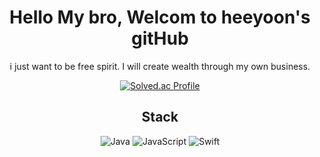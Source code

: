 <div align="center">


# Hello My bro, Welcom to heeyoon's gitHub
i just want to be free spirit. I will create wealth through my own business.

[![Solved.ac Profile](http://mazassumnida.wtf/api/v2/generate_badge?boj=heeyoon1302)](https://solved.ac/heeyoon1302/)




## Stack

 ![Java](https://img.shields.io/badge/Java-007396.svg?&style=for-the-badge&logo=Java&logoColor=white)
 ![JavaScript](https://img.shields.io/badge/JavaScript-F7DF1E.svg?&style=for-the-badge&logo=JavaScript&logoColor=white)
 ![Swift](https://img.shields.io/badge/Swift-F05138.svg?&style=for-the-badge&logo=Swift&logoColor=white)

 

</div>
